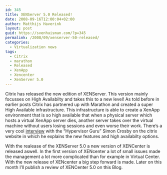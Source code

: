```yaml
---
id: 345
title: XENServer 5.0 Released!
date: 2008-09-16T12:00:04+02:00
author: Matthijs Haverink
layout: post
guid: https://svenhuisman.com/?p=345
permalink: /2008/09/xenserver-50-released/
categories:
  - Virtualization news
tags:
  - Citrix
  - marathon
  - Released
  - XenApp
  - Xencenter
  - XenServer 5.0
---
```

Citrix has released the new edition of XENServer. This version mainly focusses on High Availabilty and takes this to a new level! As told before in earlier posts Citrix has partnered up with Marathon and created a super High Available infrastructure. This infrastructure is able to create a XenApp environment that is so high available that when a physical server which hosts a virtual XenApp server dies, another server takes over the virtual machine without users losing sessions and even worse their work. There&#8217;s a very cool [interview](http://www.xenserver5.com/whatsnew.php) with the &#8220;Hypervisor Guru&#8221; Simon Crosby on the citrix website in which he explains the new features and high availabilty options.

With the realease of the XENServer 5.0 a new version of XENCenter is released aswell. In the first version of XENcenter a lot of small issues made the management a lot more complicated than for example in Virtual Center. With the new release of XENcenter a big step forward is made. Later on this month I&#8217;ll publish a review of XENCenter 5.0 on this Blog.
